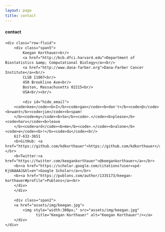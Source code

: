 ```yaml
---
layout: page
title: contact
---
```



<div class="container">
<h4><a name="contact"></a>contact</h4>

    <div class="row-fluid">
        <div class="span5">
            Keegan Korthauer<br/>
            <a href="http://bcb.dfci.harvard.edu">Department of Biostatistics &amp; Computational Biology</a><br/>
            <a href="http://www.dana-farber.org">Dana-Farber Cancer Institute</a><br/>
            CLSB 11007<br/>
            450 Brookline Ave<br/>
            Boston, Massachusetts 02215<br/>
            USA<br/><br/>

            <div id="hide_email">
        <code>kee</code><b>I</b><code>gan</code><b>don't</b><code>@</code><b>want</b><code>jim</code><b>spam!
        </b><code>my</code><b>So</b><code>.</code><b>please</b><code>harv</code><b>leave
        </b><code>ard</code><b>me</b><code>.</code><b>alone</b><code>e</code><b>!</b><code>du</code><br/>
        617-632-3651
        <b>GitHub: <a href="https://github.com/kdkorthauer">https://github.com/kdkorthauer</a></br>
        <b>Twitter:<a href="https://twitter.com/keegankorthauer">@keegankorthauer</a></br>
        <b><a href="https://scholar.google.com/citations?user=spd-KjUAAAAJ&hl=en">Google Scholar</a></br>
        <b><a href="https://publons.com/author/1335173/keegan-korthauer#profile">Publons</a><br>
        </div>
        </div>

        <div class="span2">
        <a href="assets/img/keegan.jpg">
            <img style="width:300px;" src="assets/img/keegan.jpg"
                  title="Keegan Korthauer" alt="Keegan Korthauer"/></a>
        </div>
    </div>
</div>
